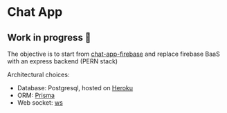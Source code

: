 # Chat App

## Work in progress 🚧

The objective is to start from [chat-app-firebase](https://github.com/valentin-demange/chat-app-firebase) and replace firebase BaaS with an express backend (PERN stack)

Architectural choices:

- Database: Postgresql, hosted on [Heroku](https://www.heroku.com/)
- ORM: [Prisma](https://www.prisma.io/)
- Web socket: [ws](https://www.npmjs.com/package/ws)

